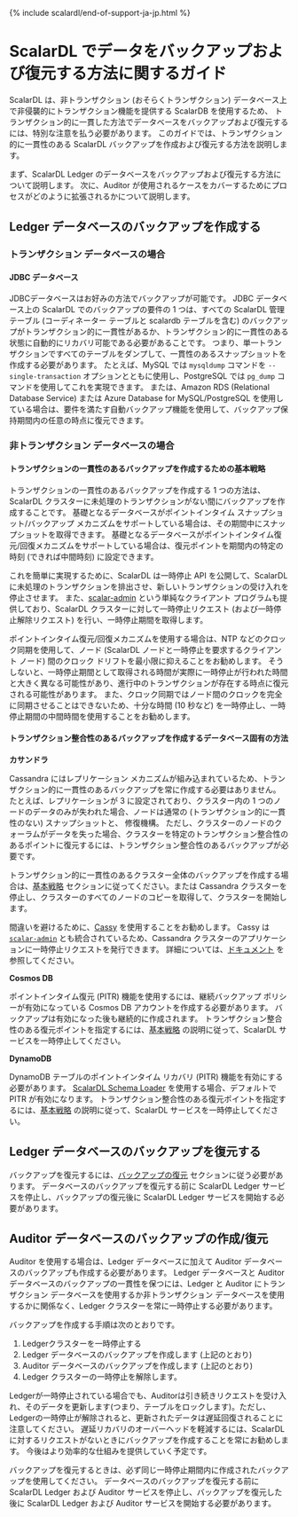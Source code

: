 {% include scalardl/end-of-support-ja-jp.html %}

# ScalarDL でデータをバックアップおよび復元する方法に関するガイド

ScalarDL は、非トランザクション (おそらくトランザクション) データベース上で非侵襲的にトランザクション機能を提供する ScalarDB を使用するため、
トランザクション的に一貫した方法でデータベースをバックアップおよび復元するには、特別な注意を払う必要があります。
このガイドでは、トランザクション的に一貫性のある ScalarDL バックアップを作成および復元する方法を説明します。

まず、ScalarDL Ledger のデータベースをバックアップおよび復元する方法について説明します。 次に、Auditor が使用されるケースをカバーするためにプロセスがどのように拡張されるかについて説明します。

## Ledger データベースのバックアップを作成する

### トランザクション データベースの場合

#### JDBC データベース

JDBCデータベースはお好みの方法でバックアップが可能です。
JDBC データベース上の ScalarDL でのバックアップの要件の 1 つは、すべての ScalarDL 管理テーブル (コーディネーター テーブルと scalardb テーブルを含む) のバックアップがトランザクション的に一貫性があるか、トランザクション的に一貫性のある状態に自動的にリカバリ可能である必要があることです。
つまり、単一トランザクションですべてのテーブルをダンプして、一貫性のあるスナップショットを作成する必要があります。 たとえば、MySQL では `mysqldump` コマンドを `--single-transaction` オプションとともに使用し、PostgreSQL では `pg_dump` コマンドを使用してこれを実現できます。
または、Amazon RDS (Relational Database Service) または Azure Database for MySQL/PostgreSQL を使用している場合は、要件を満たす自動バックアップ機能を使用して、バックアップ保持期間内の任意の時点に復元できます。

### 非トランザクション データベースの場合

#### トランザクションの一貫性のあるバックアップを作成するための基本戦略

トランザクションの一貫性のあるバックアップを作成する 1 つの方法は、ScalarDL クラスターに未処理のトランザクションがない間にバックアップを作成することです。
基礎となるデータベースがポイントインタイム スナップショット/バックアップ メカニズムをサポートしている場合は、その期間中にスナップショットを取得できます。
基礎となるデータベースがポイントインタイム復元/回復メカニズムをサポートしている場合は、復元ポイントを期間内の特定の時刻 (できれば中間時刻) に設定できます。

これを簡単に実現するために、ScalarDL は一時停止 API を公開して、ScalarDL に未処理のトランザクションを排出させ、新しいトランザクションの受け入れを停止させます。
また、[scalar-admin](https://github.com/scalar-labs/scalar-admin) という単純なクライアント プログラムも提供しており、ScalarDL クラスターに対して一時停止リクエスト (および一時停止解除リクエスト) を行い、一時停止期間を取得します。

ポイントインタイム復元/回復メカニズムを使用する場合は、NTP などのクロック同期を使用して、ノード (ScalarDL ノードと一時停止を要求するクライアント ノード) 間のクロック ドリフトを最小限に抑えることをお勧めします。
そうしないと、一時停止期間として取得される時間が実際に一時停止が行われた時間と大きく異なる可能性があり、進行中のトランザクションが存在する時点に復元される可能性があります。
また、クロック同期ではノード間のクロックを完全に同期させることはできないため、十分な時間 (10 秒など) を一時停止し、一時停止期間の中間時間を使用することをお勧めします。

#### トランザクション整合性のあるバックアップを作成するデータベース固有の方法

**カサンドラ**

Cassandra にはレプリケーション メカニズムが組み込まれているため、トランザクション的に一貫性のあるバックアップを常に作成する必要はありません。
たとえば、レプリケーションが 3 に設定されており、クラスター内の 1 つのノードのデータのみが失われた場合、ノードは通常の (トランザクション的に一貫性のない) スナップショットと、 修復機構。
ただし、クラスターのノードのクォーラムがデータを失った場合、クラスターを特定のトランザクション整合性のあるポイントに復元するには、トランザクション整合性のあるバックアップが必要です。

トランザクション的に一貫性のあるクラスター全体のバックアップを作成する場合は、[基本戦略](#basic-strategy-to-create-a-transactionally-consistent-backup) セクションに従ってください。または
Cassandra クラスターを停止し、クラスターのすべてのノードのコピーを取得して、クラスターを開始します。

間違いを避けるために、[Cassy](https://github.com/scalar-labs/cassy) を使用することをお勧めします。
Cassy は [`scalar-admin`](https://github.com/scalar-labs/scalar-admin) とも統合されているため、Cassandra クラスターのアプリケーションに一時停止リクエストを発行できます。
詳細については、[ドキュメント](https://github.com/scalar-labs/cassy/blob/master/docs/getting-started.md#take-cluster-wide-consistent-backups) を参照してください。

**Cosmos DB**

ポイントインタイム復元 (PITR) 機能を使用するには、継続バックアップ ポリシーが有効になっている Cosmos DB アカウントを作成する必要があります。 バックアップは有効になった後も継続的に作成されます。
トランザクション整合性のある復元ポイントを指定するには、[基本戦略](#basic-strategy-to-create-a-transactionally-consistent-backup) の説明に従って、ScalarDL サービスを一時停止してください。

**DynamoDB**

DynamoDB テーブルのポイントインタイム リカバリ (PITR) 機能を有効にする必要があります。 [ScalarDL Schema Loader](https://github.com/scalar-labs/scalardl-schema-loader) を使用する場合、デフォルトで PITR が有効になります。
トランザクション整合性のある復元ポイントを指定するには、[基本戦略](#basic-strategy-to-create-a-transactionally-consistent-backup) の説明に従って、ScalarDL サービスを一時停止してください。

## Ledger データベースのバックアップを復元する

バックアップを復元するには、[バックアップの復元](https://github.com/scalar-labs/scalardb/blob/master/docs/backup-restore.md#restore-backup) セクションに従う必要があります。
データベースのバックアップを復元する前に ScalarDL Ledger サービスを停止し、バックアップの復元後に ScalarDL Ledger サービスを開始する必要があります。

## Auditor データベースのバックアップの作成/復元

Auditor を使用する場合は、Ledger データベースに加えて Auditor データベースのバックアップも作成する必要があります。
Ledger データベースと Auditor データベースのバックアップの一貫性を保つには、Ledger と Auditor にトランザクション データベースを使用するか非トランザクション データベースを使用するかに関係なく、Ledger クラスターを常に一時停止する必要があります。

バックアップを作成する手順は次のとおりです。
1. Ledgerクラスターを一時停止する
1. Ledger データベースのバックアップを作成します (上記のとおり)
1. Auditor データベースのバックアップを作成します (上記のとおり)
1. Ledger クラスターの一時停止を解除します。

Ledgerが一時停止されている場合でも、Auditorは引き続きリクエストを受け入れ、そのデータを更新します(つまり、テーブルをロックします)。ただし、Ledgerの一時停止が解除されると、更新されたデータは遅延回復されることに注意してください。
遅延リカバリのオーバーヘッドを軽減するには、ScalarDL に対するリクエストがないときにバックアップを作成することを常にお勧めします。
今後はより効率的な仕組みを提供していく予定です。

バックアップを復元するときは、必ず同じ一時停止期間内に作成されたバックアップを使用してください。
データベースのバックアップを復元する前に ScalarDL Ledger および Auditor サービスを停止し、バックアップを復元した後に ScalarDL Ledger および Auditor サービスを開始する必要があります。
